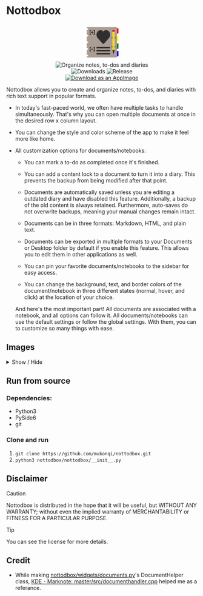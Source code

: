 # Nottodbox

<p align="center">
    <img src="./share/icons/hicolor/96x96/apps/io.github.mukonqi.nottodbox.png" alt="Icon of Nottodbox"></img><br>
    <img src="https://img.shields.io/badge/Organize_notes,_to--dos_and_diaries-376296" alt="Organize notes, to-dos and diaries"></img><br>
    <img src="https://img.shields.io/github/downloads/mukonqi/nottodbox/total?label=Downloads" alt="Downloads"></img>
    <img src="https://img.shields.io/github/v/release/mukonqi/nottodbox?label=Release" alt="Release"><br>
    <a href="https://github.com/mukonqi/nottodbox/releases/latest"><img src="https://docs.appimage.org/_images/download-appimage-banner.svg" alt="Download as an AppImage" /></a>
</p>

Nottodbox allows you to create and organize notes, to-dos, and diaries with rich text support in popular formats.

- In today's fast-paced world, we often have multiple tasks to handle simultaneously. That's why you can open multiple documents at once in the desired row x column layout. 

- You can change the style and color scheme of the app to make it feel more like home.

- All customization options for documents/notebooks:
    - You can mark a to-do as completed once it's finished.
    - You can add a content lock to a document to turn it into a diary. This prevents the backup from being modified after that point.
	- Documents are automatically saved unless you are editing a outdated diary and have disabled this feature. Additionally, a backup of the old content is always retained. Furthermore, auto-saves do not overwrite backups, meaning your manual changes remain intact.
    - Documents can be in three formats: Markdown, HTML, and plain text.
	- Documents can be exported in multiple formats to your Documents or Desktop folder by default if you enable this feature. This allows you to edit them in other applications as well.
    - You can pin your favorite documents/notebooks to the sidebar for easy access.
    
	- You can change the background, text, and border colors of the document/notebook in three different states (normal, hover, and click) at the location of your choice.

	And here's the most important part! All documents are associated with a notebook, and all options can follow it. All documents/notebooks can use the default settings or follow the global settings. With them, you can to customize so many things with ease.

## Images
<details>
<summary>Show / Hide</summary>

![Appearance when using 'Nottodbox Light' color scheme](screenshots/light.png)
![Appearance when using 'Nottodbox Dark' color scheme](screenshots/dark.png)
</details>


## Run from source
### Dependencies:
- Python3
- PySide6
- git

### Clone and run
1. ```git clone https://github.com/mukonqi/nottodbox.git```
2. ```python3 nottodbox/nottodbox/__init__.py```


## Disclaimer
> [!CAUTION] 
> Nottodbox is distributed in the hope that it will be useful, but WITHOUT ANY WARRANTY; without even the implied warranty of MERCHANTABILITY or FITNESS FOR A PARTICULAR PURPOSE.

> [!TIP]
> You can see the license for more details.


## Credit
- While making [nottodbox/widgets/documents.py](./nottodbox/widgets/documents.py)'s DocumentHelper class, [KDE - Marknote: master/src/documenthandler.cpp](https://invent.kde.org/office/marknote/-/blob/master/src/documenthandler.cpp) helped me as a referance.